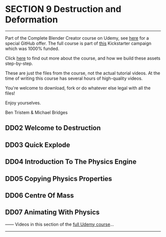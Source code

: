 # SECTION 9 Destruction and Deformation

****

Part of the Complete Blender Creator course on Udemy, see [here](https://www.udemy.com/blendertutorial/?couponCode=GitHubDiscount) for a special GitHub offer. The full course is part of [this](https://www.kickstarter.com/projects/bentristem/how-to-create-3d-assets-using-blender-online-cours) Kickstarter campaign which was 1000% funded.

Click [here](https://www.udemy.com/blendertutorial/?couponCode=GitHubDiscount) to find out more about the course, and how we build these assets step-by-step.

These are just the files from the course, not the actual tutorial videos. At the time of writing this course has several hours of high-quality videos.

You're welcome to download, fork or do whatever else legal with all the files!

Enjoy yourselves.

Ben Tristem & Michael Bridges

## DD02 Welcome to Destruction
## DD03 Quick Explode
## DD04 Introduction To The Physics Engine
## DD05 Copying Physics Properties
## DD06 Centre Of Mass
## DD07 Animating With Physics

——
Videos in this section of the [full Udemy course](https://www.udemy.com/blendertutorial/?couponCode=GitHubDiscount)...

---
